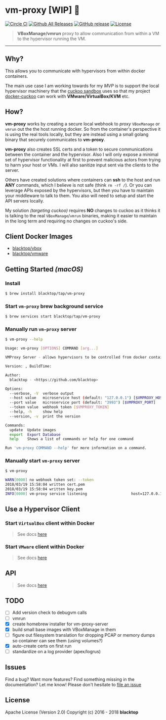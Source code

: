 # vm-proxy [WIP] :construction:

[![Circle CI](https://circleci.com/gh/blacktop/vm-proxy.png?style=shield)](https://circleci.com/gh/blacktop/vm-proxy) [![Github All Releases](https://img.shields.io/github/downloads/blacktop/vm-proxy/total.svg)](https://github.com/blacktop/vm-proxy) [![GitHub release](https://img.shields.io/github/release/blacktop/vm-proxy.svg)](https://github.com/https://github.com/blacktop/vm-proxy/releases/releases) [![License](https://img.shields.io/badge/licence-Apache%202.0-blue.svg)](LICENSE)

> **VBoxManage/vmrun** proxy to allow communication from within a VM to the hypervisor running the VM.

---

## Why?

This allows you to communicate with hypervisors from within docker containers.

The main use case I am working towards for my _MVP_ is to support the local hypervisor machinery that the [cuckoo sandbox](https://github.com/cuckoosandbox/cuckoo/tree/master/cuckoo/machinery) uses so that my project [docker-cuckoo](https://github.com/blacktop/docker-cuckoo) can work with **VMware/VirtualBox/KVM** etc.

## How?

**vm-proxy** works by creating a secure local webhook to _proxy_ `VBoxManage` or `vmrun` out the the host running docker. So from the container's perspective it is using the real tools locally, but they are instead using a small golang binary that securely communicates to **vm-proxy**.

**vm-proxy** also creates SSL certs and a token to secure communications between the container and the hypervisor. Also I will only expose a minimal set of hypervisor functionality at first to prevent malicious actors from trying to harm your host or VMs. I will also sanitize input sent via the clients to the server.

Others have created solutions where containers can **ssh** to the host and run **ANY** commands, which I believe is not safe (think `rm -rf /`). Or you can leverage APIs exposed by the hypervisors, but then you have to maintain your middleware to talk to them. You also will need to setup and start the API servers locally.

My solution _(targeting cuckoo)_ requires **NO** changes to cuckoo as it thinks it is talking to the real `VBoxManage`/`vmrun` binaries, making it easier to maintain in the long term and requiring no changes on cuckoo's side.

## Client Docker Images

- [blacktop/vbox](https://github.com/blacktop/vm-proxy/blob/master/clients/vbox/README.md)
- [blacktop/vmware](https://github.com/blacktop/vm-proxy/blob/master/clients/vmware/README.md)

## Getting Started _(macOS)_

### Install

```sh
$ brew install blacktop/tap/vm-proxy
```

### Start `vm-proxy` brew background service

```sh
$ brew services start blacktop/tap/vm-proxy
```

### Manually run `vm-proxy` server

```sh
$ vm-proxy --help
```

```sh
Usage: vm-proxy [OPTIONS] COMMAND [arg...]

VMProxy Server - allows hypervisors to be controlled from docker containers

Version: , BuildTime:

Author:
  blacktop - <https://github.com/blacktop>

Options:
  --verbose, -V  verbose output
  --host value   microservice host (default: "127.0.0.1") [$VMPROXY_HOST]
  --port value   microservice port (default: "3993") [$VMPROXY_PORT]
  --token value  webhook token [$VMPROXY_TOKEN]
  --help, -h     show help
  --version, -v  print the version

Commands:
  update  Update images
  export  Export Database
  help    Shows a list of commands or help for one command

Run 'vm-proxy COMMAND --help' for more information on a command.
```

### Manually start `vm-proxy` server

```sh
$ vm-proxy

WARN[0000] no webhook token set: --token
2018/03/19 15:58:04 written cert.pem
2018/03/19 15:58:04 written key.pem
INFO[0000] vm-proxy service listening                    host=127.0.0.1 port=3993 token=
```

## Use a Hypervisor Client

### Start `VirtualBox` client within Docker

> See docs [here](https://github.com/blacktop/vm-proxy/blob/master/clients/vbox/README.md)

### Start `VMware` client within Docker

> See docs [here](https://github.com/blacktop/vm-proxy/blob/master/clients/vmware/README.md)

## API

> See docs [here](https://github.com/blacktop/vm-proxy/blob/master/docs/api.md)

## TODO

- [ ] Add version check to debugvm calls
- [ ] vmrun
- [x] create homebrew installer for vm-proxy-server
- [x] build small base images with VBoxManage in them
- [ ] figure out filesystem translation for dropping PCAP or memory dumps so container can see them (using volumes?)
- [x] auto-create certs on first run
- [ ] standardize on a log provider (apex/logrus)

## Issues

Find a bug? Want more features? Find something missing in the documentation? Let me know! Please don't hesitate to [file an issue](https://github.com/blacktop/vm-proxy/issues/new)

## License

Apache License (Version 2.0) Copyright (c) 2016 - 2018 **blacktop**

